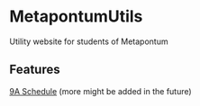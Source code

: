 # MetapontumUtils
 Utility website for students of Metapontum

## Features
 [9A Schedule](https://isglassen.github.io/MetapontumUtils/schedule) (more might be added in the future)
